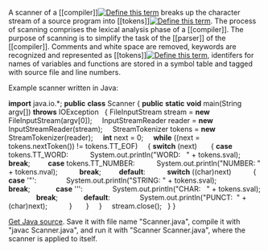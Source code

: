 A scanner of a [[compiler]][![Define this term](https://www.cs.fsu.edu/~engelen/courses/COP402003/define.gif)](https://www.cs.fsu.edu/~engelen/courses/COP402003/board.html#compiler) breaks up the character stream of a source program into [[tokens]][![Define this term](https://www.cs.fsu.edu/~engelen/courses/COP402003/define.gif)](https://www.cs.fsu.edu/~engelen/courses/COP402003/board.html#tokens). The process of scanning comprises the lexical analysis phase of a [[compiler]]. The purpose of scanning is to simplify the task of the [[parser]] of the [[compiler]]. Comments and white space are removed, keywords are recognized and represented as [[tokens]][![Define this term](https://www.cs.fsu.edu/~engelen/courses/COP402003/define.gif)](https://www.cs.fsu.edu/~engelen/courses/COP402003/board.html#tokens), identifers for names of variables and functions are stored in a symbol table and tagged with source file and line numbers.

Example scanner written in Java:

**import** java.io.*;
**public** **class** Scanner
{ **public** **static** **void** main(String argv[]) **throws** IOException
  { FileInputStream stream = **new** FileInputStream(argv[0]);
    InputStreamReader reader = **new** InputStreamReader(stream);
    StreamTokenizer tokens = **new** StreamTokenizer(reader);
    **int** next = 0;
    **while** ((next = tokens.nextToken()) != tokens.TT_EOF)
    { **switch** (next)
      { **case** tokens.TT_WORD:
          System.out.println("WORD:   " + tokens.sval);
          **break**;
        **case** tokens.TT_NUMBER:
          System.out.println("NUMBER: " + tokens.nval);
          **break**;
        **default**:
          **switch** ((char)next)
          { **case** '"':
              System.out.println("STRING: " + tokens.sval);
              **break**;
            **case** '\'':
              System.out.println("CHAR:   " + tokens.sval);
              **break**;
            **default**:
              System.out.println("PUNCT:  " + (char)next);
          }
      }
    }
    stream.close();
  }
}

[Get Java source](https://www.cs.fsu.edu/~engelen/courses/COP402003/Scanner.java). Save it with file name "Scanner.java", compile it with "javac Scanner.java", and run it with "Scanner Scanner.java", where the scanner is applied to itself.